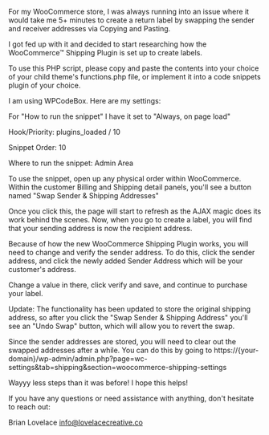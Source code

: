 For my WooCommerce store, I was always running into an issue where it would take me 5+ minutes to create a return label by swapping the sender and receiver addresses via Copying and Pasting.

I got fed up with it and decided to start researching how the WooCommerce™ Shipping Plugin is set up to create labels.

To use this PHP script, please copy and paste the contents into your choice of your child theme's functions.php file, or implement it into a code snippets plugin of your choice.

I am using WPCodeBox. Here are my settings:

For "How to run the snippet" I have it set to "Always, on page load"

Hook/Priority: plugins_loaded / 10

Snippet Order: 10

Where to run the snippet: Admin Area

To use the snippet, open up any physical order within WooCommerce. Within the customer Billing and Shipping detail panels, you'll see a button named "Swap Sender & Shipping Addresses"

Once you click this, the page will start to refresh as the AJAX magic does its work behind the scenes. Now, when you go to create a label, you will find that your sending address is now the recipient address. 

Because of how the new WooCommerce Shipping Plugin works, you will need to change and verify the sender address. To do this, click the sender address, and click the newly added Sender Address which will be your customer's address. 

Change a value in there, click verify and save, and continue to purchase your label.

Update: The functionality has been updated to store the original shipping address, so after you click the "Swap Sender & Shipping Address" you'll see an "Undo Swap" button, which will allow you to revert the swap.

Since the sender addresses are stored, you will need to clear out the swapped addresses after a while. You can do this by going to https://{your-domain}/wp-admin/admin.php?page=wc-settings&tab=shipping&section=woocommerce-shipping-settings 

Wayyy less steps than it was before! I hope this helps!

If you have any questions or need assistance with anything, don't hesitate to reach out:

Brian Lovelace
info@lovelacecreative.co

